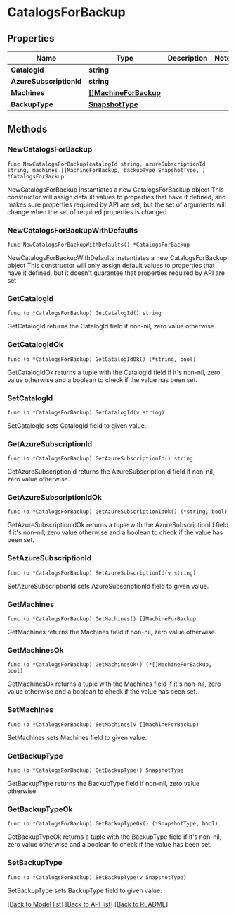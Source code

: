 # CatalogsForBackup

## Properties

Name | Type | Description | Notes
------------ | ------------- | ------------- | -------------
**CatalogId** | **string** |  | 
**AzureSubscriptionId** | **string** |  | 
**Machines** | [**[]MachineForBackup**](MachineForBackup.md) |  | 
**BackupType** | [**SnapshotType**](SnapshotType.md) |  | 

## Methods

### NewCatalogsForBackup

`func NewCatalogsForBackup(catalogId string, azureSubscriptionId string, machines []MachineForBackup, backupType SnapshotType, ) *CatalogsForBackup`

NewCatalogsForBackup instantiates a new CatalogsForBackup object
This constructor will assign default values to properties that have it defined,
and makes sure properties required by API are set, but the set of arguments
will change when the set of required properties is changed

### NewCatalogsForBackupWithDefaults

`func NewCatalogsForBackupWithDefaults() *CatalogsForBackup`

NewCatalogsForBackupWithDefaults instantiates a new CatalogsForBackup object
This constructor will only assign default values to properties that have it defined,
but it doesn't guarantee that properties required by API are set

### GetCatalogId

`func (o *CatalogsForBackup) GetCatalogId() string`

GetCatalogId returns the CatalogId field if non-nil, zero value otherwise.

### GetCatalogIdOk

`func (o *CatalogsForBackup) GetCatalogIdOk() (*string, bool)`

GetCatalogIdOk returns a tuple with the CatalogId field if it's non-nil, zero value otherwise
and a boolean to check if the value has been set.

### SetCatalogId

`func (o *CatalogsForBackup) SetCatalogId(v string)`

SetCatalogId sets CatalogId field to given value.


### GetAzureSubscriptionId

`func (o *CatalogsForBackup) GetAzureSubscriptionId() string`

GetAzureSubscriptionId returns the AzureSubscriptionId field if non-nil, zero value otherwise.

### GetAzureSubscriptionIdOk

`func (o *CatalogsForBackup) GetAzureSubscriptionIdOk() (*string, bool)`

GetAzureSubscriptionIdOk returns a tuple with the AzureSubscriptionId field if it's non-nil, zero value otherwise
and a boolean to check if the value has been set.

### SetAzureSubscriptionId

`func (o *CatalogsForBackup) SetAzureSubscriptionId(v string)`

SetAzureSubscriptionId sets AzureSubscriptionId field to given value.


### GetMachines

`func (o *CatalogsForBackup) GetMachines() []MachineForBackup`

GetMachines returns the Machines field if non-nil, zero value otherwise.

### GetMachinesOk

`func (o *CatalogsForBackup) GetMachinesOk() (*[]MachineForBackup, bool)`

GetMachinesOk returns a tuple with the Machines field if it's non-nil, zero value otherwise
and a boolean to check if the value has been set.

### SetMachines

`func (o *CatalogsForBackup) SetMachines(v []MachineForBackup)`

SetMachines sets Machines field to given value.


### GetBackupType

`func (o *CatalogsForBackup) GetBackupType() SnapshotType`

GetBackupType returns the BackupType field if non-nil, zero value otherwise.

### GetBackupTypeOk

`func (o *CatalogsForBackup) GetBackupTypeOk() (*SnapshotType, bool)`

GetBackupTypeOk returns a tuple with the BackupType field if it's non-nil, zero value otherwise
and a boolean to check if the value has been set.

### SetBackupType

`func (o *CatalogsForBackup) SetBackupType(v SnapshotType)`

SetBackupType sets BackupType field to given value.



[[Back to Model list]](../README.md#documentation-for-models) [[Back to API list]](../README.md#documentation-for-api-endpoints) [[Back to README]](../README.md)


